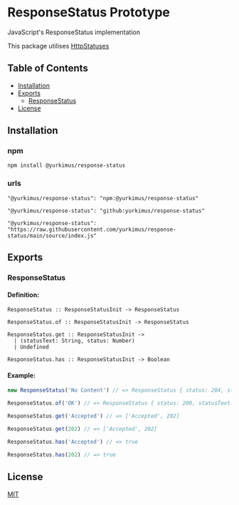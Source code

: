 # ResponseStatus Prototype

JavaScript's ResponseStatus implementation

This package utilises [HttpStatuses](https://github.com/yurkimus/http-statuses)

## Table of Contents

- [Installation](#installation)
- [Exports](#exports)
  - [ResponseStatus](#responsestatus)
- [License](#license)

## Installation

### npm

```
npm install @yurkimus/response-status
```

### urls

```
"@yurkimus/response-status": "npm:@yurkimus/response-status"
```

```
"@yurkimus/response-status": "github:yurkimus/response-status"
```

```
"@yurkimus/response-status": "https://raw.githubusercontent.com/yurkimus/response-status/main/source/index.js"
```

## Exports

### ResponseStatus

#### Definition:

```
ResponseStatus :: ResponseStatusInit -> ResponseStatus

ResponseStatus.of :: ResponseStatusInit -> ResponseStatus

ResponseStatus.get :: ResponseStatusInit ->
  | (statusText: String, status: Number)
  | Undefined

ResponseStatus.has :: ResponseStatusInit -> Boolean
```

#### Example:

```javascript
new ResponseStatus('No Content') // => ResponseStatus { status: 204, statusText: 'No Content' }

ResponseStatus.of('OK') // => ResponseStatus { status: 200, statusText: 'OK' }

ResponseStatus.get('Accepted') // => ['Accepted', 202]

ResponseStatus.get(202) // => ['Accepted', 202]

ResponseStatus.has('Accepted') // => true

ResponseStatus.has(202) // => true
```

## License

[MIT](LICENSE)

